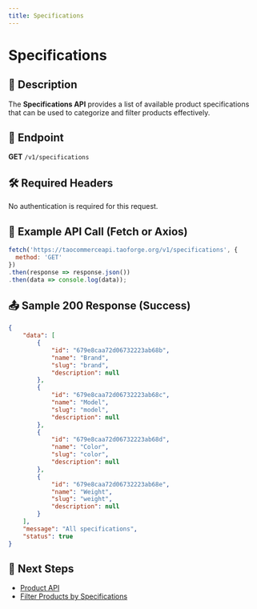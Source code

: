 ```yaml
---
title: Specifications
---
```


# Specifications

## 📌 Description
The **Specifications API** provides a list of available product specifications that can be used to categorize and filter products effectively.

## 🔗 Endpoint
**GET** `/v1/specifications`

## 🛠️ Required Headers
No authentication is required for this request.

## 📡 Example API Call (Fetch or Axios)
```javascript
fetch('https://taocommerceapi.taoforge.org/v1/specifications', {
  method: 'GET'
})
.then(response => response.json())
.then(data => console.log(data));
```

## 📤 Sample 200 Response (Success)
```json
{
    "data": [
        {
            "id": "679e8caa72d06732223ab68b",
            "name": "Brand",
            "slug": "brand",
            "description": null
        },
        {
            "id": "679e8caa72d06732223ab68c",
            "name": "Model",
            "slug": "model",
            "description": null
        },
        {
            "id": "679e8caa72d06732223ab68d",
            "name": "Color",
            "slug": "color",
            "description": null
        },
        {
            "id": "679e8caa72d06732223ab68e",
            "name": "Weight",
            "slug": "weight",
            "description": null
        }
    ],
    "message": "All specifications",
    "status": true
}
```

## 🔗 Next Steps
- [Product API](./product.md)
- [Filter Products by Specifications](./filter-products.md)
